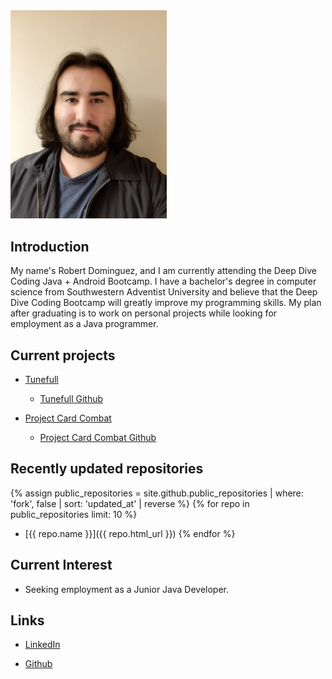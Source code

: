 <img src="20190114_143835.jpg" width="250">

## Introduction
    
My name's Robert Dominguez, and I am currently attending the Deep Dive Coding Java + Android Bootcamp.
I have a bachelor's degree in computer science from Southwestern Adventist University and believe that 
the Deep Dive Coding Bootcamp will greatly improve my programming skills. My plan after graduating is to
work on personal projects while looking for employment as a Java programmer.
	
## Current projects

* [Tunefull](https://tunefull.github.io/)
  * [Tunefull Github](https://github.com/tunefull)

* [Project Card Combat](https://dominguez1st.github.io/card-combat/)
  * [Project Card Combat Github](https://github.com/Dominguez1st/card-combat)

## Recently updated repositories

{% assign public_repositories = site.github.public_repositories | where: 'fork', false | sort: 'updated_at' | reverse %}
{% for repo in public_repositories limit: 10 %}
* [{{ repo.name }}]({{ repo.html_url }})
{% endfor %}

## Current Interest
	
* Seeking employment as a Junior Java Developer.

## Links

* [LinkedIn](https://www.linkedin.com/in/robert-dominguez-0a5553178/)

* [Github](https://github.com/Dominguez1st)
